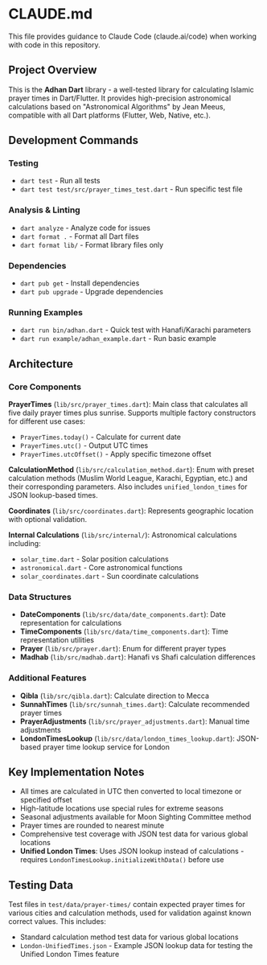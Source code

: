 # CLAUDE.md

This file provides guidance to Claude Code (claude.ai/code) when working with code in this repository.

## Project Overview

This is the **Adhan Dart** library - a well-tested library for calculating Islamic prayer times in Dart/Flutter. It provides high-precision astronomical calculations based on "Astronomical Algorithms" by Jean Meeus, compatible with all Dart platforms (Flutter, Web, Native, etc.).

## Development Commands

### Testing
- `dart test` - Run all tests
- `dart test test/src/prayer_times_test.dart` - Run specific test file

### Analysis & Linting  
- `dart analyze` - Analyze code for issues
- `dart format .` - Format all Dart files
- `dart format lib/` - Format library files only

### Dependencies
- `dart pub get` - Install dependencies
- `dart pub upgrade` - Upgrade dependencies

### Running Examples
- `dart run bin/adhan.dart` - Quick test with Hanafi/Karachi parameters
- `dart run example/adhan_example.dart` - Run basic example

## Architecture

### Core Components

**PrayerTimes** (`lib/src/prayer_times.dart`): Main class that calculates all five daily prayer times plus sunrise. Supports multiple factory constructors for different use cases:
- `PrayerTimes.today()` - Calculate for current date
- `PrayerTimes.utc()` - Output UTC times  
- `PrayerTimes.utcOffset()` - Apply specific timezone offset

**CalculationMethod** (`lib/src/calculation_method.dart`): Enum with preset calculation methods (Muslim World League, Karachi, Egyptian, etc.) and their corresponding parameters. Also includes `unified_london_times` for JSON lookup-based times.

**Coordinates** (`lib/src/coordinates.dart`): Represents geographic location with optional validation.

**Internal Calculations** (`lib/src/internal/`): Astronomical calculations including:
- `solar_time.dart` - Solar position calculations
- `astronomical.dart` - Core astronomical functions
- `solar_coordinates.dart` - Sun coordinate calculations

### Data Structures

- **DateComponents** (`lib/src/data/date_components.dart`): Date representation for calculations
- **TimeComponents** (`lib/src/data/time_components.dart`): Time representation utilities
- **Prayer** (`lib/src/prayer.dart`): Enum for different prayer types
- **Madhab** (`lib/src/madhab.dart`): Hanafi vs Shafi calculation differences

### Additional Features

- **Qibla** (`lib/src/qibla.dart`): Calculate direction to Mecca
- **SunnahTimes** (`lib/src/sunnah_times.dart`): Calculate recommended prayer times
- **PrayerAdjustments** (`lib/src/prayer_adjustments.dart`): Manual time adjustments
- **LondonTimesLookup** (`lib/src/data/london_times_lookup.dart`): JSON-based prayer time lookup service for London

## Key Implementation Notes

- All times are calculated in UTC then converted to local timezone or specified offset
- High-latitude locations use special rules for extreme seasons
- Seasonal adjustments available for Moon Sighting Committee method
- Prayer times are rounded to nearest minute
- Comprehensive test coverage with JSON test data for various global locations
- **Unified London Times**: Uses JSON lookup instead of calculations - requires `LondonTimesLookup.initializeWithData()` before use

## Testing Data

Test files in `test/data/prayer-times/` contain expected prayer times for various cities and calculation methods, used for validation against known correct values. This includes:
- Standard calculation method test data for various global locations
- `London-UnifiedTimes.json` - Example JSON lookup data for testing the Unified London Times feature